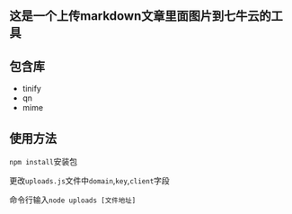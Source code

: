 ## 这是一个上传markdown文章里面图片到七牛云的工具
## 包含库
- tinify
- qn
- mime
## 使用方法
`npm install`安装包

更改`uploads.js`文件中`domain`,`key`,`client`字段

命令行输入`node uploads [文件地址]`